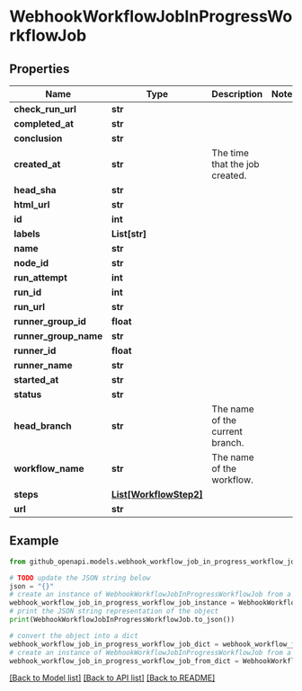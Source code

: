 # WebhookWorkflowJobInProgressWorkflowJob


## Properties

Name | Type | Description | Notes
------------ | ------------- | ------------- | -------------
**check_run_url** | **str** |  | 
**completed_at** | **str** |  | 
**conclusion** | **str** |  | 
**created_at** | **str** | The time that the job created. | 
**head_sha** | **str** |  | 
**html_url** | **str** |  | 
**id** | **int** |  | 
**labels** | **List[str]** |  | 
**name** | **str** |  | 
**node_id** | **str** |  | 
**run_attempt** | **int** |  | 
**run_id** | **int** |  | 
**run_url** | **str** |  | 
**runner_group_id** | **float** |  | 
**runner_group_name** | **str** |  | 
**runner_id** | **float** |  | 
**runner_name** | **str** |  | 
**started_at** | **str** |  | 
**status** | **str** |  | 
**head_branch** | **str** | The name of the current branch. | 
**workflow_name** | **str** | The name of the workflow. | 
**steps** | [**List[WorkflowStep2]**](WorkflowStep2.md) |  | 
**url** | **str** |  | 

## Example

```python
from github_openapi.models.webhook_workflow_job_in_progress_workflow_job import WebhookWorkflowJobInProgressWorkflowJob

# TODO update the JSON string below
json = "{}"
# create an instance of WebhookWorkflowJobInProgressWorkflowJob from a JSON string
webhook_workflow_job_in_progress_workflow_job_instance = WebhookWorkflowJobInProgressWorkflowJob.from_json(json)
# print the JSON string representation of the object
print(WebhookWorkflowJobInProgressWorkflowJob.to_json())

# convert the object into a dict
webhook_workflow_job_in_progress_workflow_job_dict = webhook_workflow_job_in_progress_workflow_job_instance.to_dict()
# create an instance of WebhookWorkflowJobInProgressWorkflowJob from a dict
webhook_workflow_job_in_progress_workflow_job_from_dict = WebhookWorkflowJobInProgressWorkflowJob.from_dict(webhook_workflow_job_in_progress_workflow_job_dict)
```
[[Back to Model list]](../README.md#documentation-for-models) [[Back to API list]](../README.md#documentation-for-api-endpoints) [[Back to README]](../README.md)


